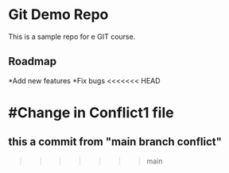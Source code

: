 # Git Demo Repo
This is a sample repo for e GIT course.

## Roadmap
*Add new features
*Fix bugs
<<<<<<< HEAD


#Change in Conflict1 file
=======
## this a commit from "main branch conflict"
>>>>>>> main

